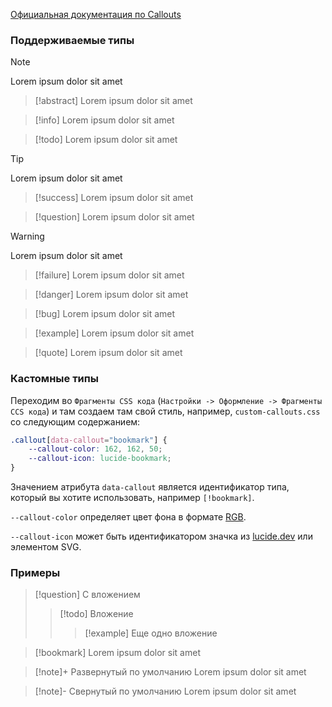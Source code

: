 [Официальная документация по Callouts](https://help.obsidian.md/callouts)

### Поддерживаемые типы

> [!note]
> Lorem ipsum dolor sit amet

> [!abstract]
> Lorem ipsum dolor sit amet

> [!info]
> Lorem ipsum dolor sit amet

> [!todo]
> Lorem ipsum dolor sit amet

> [!tip]
> Lorem ipsum dolor sit amet

> [!success]
> Lorem ipsum dolor sit amet

> [!question]
> Lorem ipsum dolor sit amet

> [!warning]
> Lorem ipsum dolor sit amet

> [!failure]
> Lorem ipsum dolor sit amet

> [!danger]
> Lorem ipsum dolor sit amet

> [!bug]
> Lorem ipsum dolor sit amet

> [!example]
> Lorem ipsum dolor sit amet

> [!quote]
> Lorem ipsum dolor sit amet

### Кастомные типы

Переходим во `Фрагменты CSS кода` (`Настройки -> Оформление -> Фрагменты CCS кода`) и там создаем там свой стиль, например, `custom-callouts.css` со следующим содержанием:

```css
.callout[data-callout="bookmark"] {
    --callout-color: 162, 162, 50;
    --callout-icon: lucide-bookmark;
}
```

Значением атрибута `data-callout` является идентификатор типа, который вы хотите использовать, например `[!bookmark]`.

`--callout-color` определяет цвет фона в формате [RGB](https://www.rapidtables.com/web/color/RGB_Color.html).

`--callout-icon` может быть идентификатором значка из [lucide.dev](https://lucide.dev/) или элементом SVG. 

### Примеры

> [!question] С вложением
> > [!todo] Вложение
> > > [!example]  Еще одно вложение
> > 

> [!bookmark]
> Lorem ipsum dolor sit amet

> [!note]+ Развернутый по умолчанию
> Lorem ipsum dolor sit amet

> [!note]- Свернутый по умолчанию
> Lorem ipsum dolor sit amet

